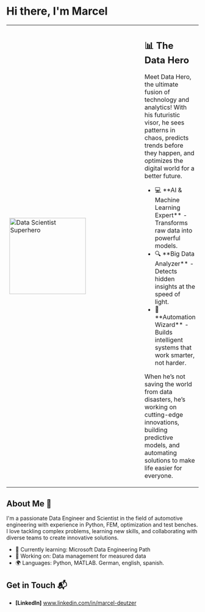 # Hi there, I'm Marcel

<table style="border: none;">
  <tr>
    <td style="width: 600; border: none;">
      <img src="https://github.com/user-attachments/assets/df8be79b-21a7-4583-874c-75bb12f95738" width="200" height="200" alt="Data Scientist Superhero">
    </td>
    <td style="border: none; vertical-align: top;">
      <h2>📊 The Data Hero</h2>
      <p>
        Meet Data Hero, the ultimate fusion of technology and analytics! 
        With his futuristic visor, he sees patterns in chaos, predicts trends before they happen, and optimizes the digital world for a better future.
      </p>
      <ul>
        <li>💻 **AI & Machine Learning Expert** - Transforms raw data into powerful models.</li>
        <li>🔍 **Big Data Analyzer** - Detects hidden insights at the speed of light.</li>
        <li>🦾 **Automation Wizard** - Builds intelligent systems that work smarter, not harder.</li>
      </ul>
      <p>
        When he’s not saving the world from data disasters, he’s working on cutting-edge innovations, building predictive models, and automating solutions to make life easier for everyone.
      </p>
    </td>
  </tr>
</table>

## About Me 🚀

I'm a passionate Data Engineer and Scientist in the field of automotive engineering with experience in Python, FEM, optimization and test benches. I love tackling complex problems, learning new skills, and collaborating with diverse teams to create innovative solutions.

- 🌱 Currently learning: Microsoft Data Engineering Path
- 🔭 Working on: Data management for measured data
- 🌍 Languages: Python, MATLAB. German, english, spanish.

## Get in Touch 📬

- **[LinkedIn]** www.linkedin.com/in/marcel-deutzer



